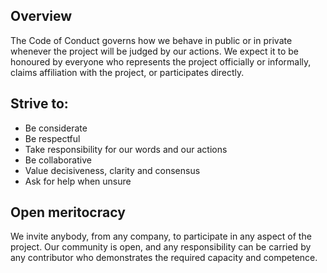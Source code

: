 ## Overview
The Code of Conduct governs how we behave in public or in private
whenever the project will be judged by our actions. We expect it to be
honoured by everyone who represents the project officially or informally,
claims affiliation with the project, or participates directly.

## Strive to:
* Be considerate
* Be respectful
* Take responsibility for our words and our actions
* Be collaborative
* Value decisiveness, clarity and consensus
* Ask for help when unsure

## Open meritocracy
We invite anybody, from any company, to participate in any aspect of the
project. Our community is open, and any responsibility can be carried by
any contributor who demonstrates the required capacity and competence.
